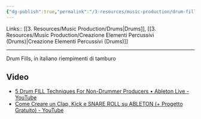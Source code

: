```yaml
---
{"dg-publish":true,"permalink":"/3-resources/music-production/drum-fills/","tags":["note"]}
---
```


Links:: [[3. Resources/Music Production/Drums\|Drums]], [[3. Resources/Music Production/Creazione Elementi Percussivi (Drums)\|Creazione Elementi Percussivi (Drums)]]

---


Drum Fills, in italiano riempimenti di tamburo



## Video

- [5 Drum FILL Techniques For Non-Drummer Producers • Ableton Live - YouTube](https://youtu.be/1sLM8dyB1t4)
- [Come Creare un Clap, Kick e SNARE ROLL su ABLETON (+ Progetto Gratuito) - YouTube](https://youtu.be/yG851Q2e-y0?si=HXr-dMjBMA-IuLvZ)




